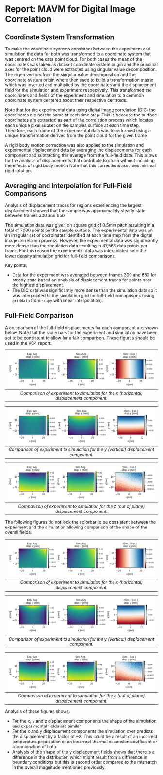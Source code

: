 # Report: MAVM for Digital Image Correlation
## Coordinate System Transformation
To make the coordinate systems consistent between the experiment and simulation the data for both was transformed to a coordinate system that was centred on the data point cloud. For both cases the mean of the coordinates was taken as dataset coordinate system origin and the principal axes for the point cloud were extracted using singular value decomposition. The eigen vectors from the singular value decomposition and the coordinate system origin where then used to build a transformation matrix which was inverted and multiplied by the coordinates and the displacement field for the simulation and experiment respectively. This transformed the coordinates and fields of the experiment and simulation to a common coordinate system centered about their respective centroids.

Note that for the experimental data using digital image correlation (DIC) the coordinates are not the same at each time step. This is because the surface coordinates are extracted as part of the correlation process which locates each unique pixel subset on the samples surface at each time step. Therefore, each frame of the experimental data was transformed using a unique transformation derived from the point cloud for the given frame.

A rigid body motion correction was also applied to the simulation and experimental displacement data by averaging the displacements for each component and subtracting this average from the full-field data. This allows for the analysis of displacements that contribute to strain without including the effects of rigid body motion Note that this corrections assumes minimal rigid rotation.

## Averaging and Interpolation for Full-Field Comparisons
Analysis of displacement traces for regions experiencing the largest displacement showed that the sample was approximately steady state between frames 300 and 650.

The simulation data was given on square grid of 0.5mm pitch resulting in a total of 7000 points on the sample surface. The experimental data was on an irregular set of coordinates identified at each time step from the digital image correlation process. However, the experimental data was significantly more dense than the simulation data resulting in 47,566 data points per frame. For this reason the experimental data was interpolated onto the lower density simulation grid for full-field comparisons.

Key points:
- Data for the experiment was averaged between frames 300 and 650 for steady state based on analysis of displacement traces for points near the highest displacement.
- The DIC data was significantly more dense than the simulation data so it was interpolated to the simulation grid for full-field comaprisons (using `griddata` from `scipy` with linear interpolation).

## Full-Field Comparison
A comparison of the full-field displacements for each component are shown below. Note that the scale bars for the experiment and simulation have been set to be consistent to allow for a fair comparison. These figures should be used in the KC4 report:

|![fig_disp_comp_x](disp_comp_x.png)|
|:--:|
|*Comparison of experiment to simulation for the x (horizontal) displacement component.*|

|![fig_disp_comp_y](disp_comp_y.png)|
|:--:|
|*Comparison of experiment to simulation for the y (vertical) displacement component.*|

|![fig_disp_comp_z](disp_comp_z.png)|
|:--:|
|*Comparison of experiment to simulation for the z (out of plane) displacement component.*|

The following figures do not lock the colorbar to be consistent between the experiment and the simulation allowing comparison of the shape of the overall fields:

|![fig_disp_comp_x_cbarfree](disp_comp_x_cbarfree.png)|
|:--:|
|*Comparison of experiment to simulation for the x (horizontal) displacement component.*|

|![fig_disp_comp_y_cbarfree](disp_comp_y_cbarfree.png)|
|:--:|
|*Comparison of experiment to simulation for the y (vertical) displacement component.*|

|![fig_disp_comp_z_cbarfree](disp_comp_z_cbarfree.png)|
|:--:|
|*Comparison of experiment to simulation for the z (out of plane) displacement component.*|


Analysis of these figures shows:
- For the x, y and z displacement components the shape of the simulation and experimental fields are similar.
- For the x and y displacement components the simulation over predicts the displacement by a factor of ~2. This could be a result of an incorrect temperature predication or an incorrect thermal expansion coefficient or a combination of both.
- Analysis of the shape of the y displacement fields shows that there is a difference in the distribution which might result from a difference in boundary conditions but this is second order compared to the mismatch in the overall magnitude mentioned previously.
